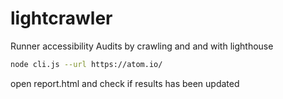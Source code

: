 # lightcrawler
Runner accessibility Audits by crawling and and with lighthouse

```bash
node cli.js --url https://atom.io/

```

open report.html and check if results has been updated